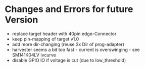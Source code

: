 # Changes and Errors for future Version

- replace target header with 40pin edge-Connector
- keep pin-mapping of target v1.0
- add more dir-changing (reuse 2x Dir of prog-adapter)
- harvester seems a bit too fast - current is overswinging - see SM141K04LV ivcurve
- disable GPIO IO if voltage is cut (due to low_threshold)
